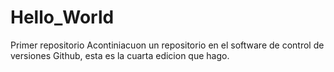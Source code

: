 # Hello_World
Primer repositorio
Acontiniacuon un repositorio en el software de control de versiones Github, esta es la cuarta edicion que hago.

